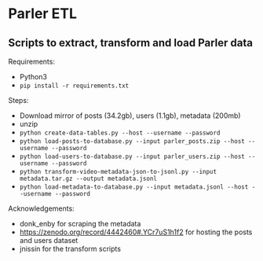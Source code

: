 # Parler ETL
## Scripts to extract, transform and load Parler data

Requirements:
- Python3
- `pip install -r requirements.txt`

Steps:
- Download mirror of posts (34.2gb), users (1.1gb), metadata (200mb)
- unzip
- `python create-data-tables.py --host --username --password`
- `python load-posts-to-database.py --input parler_posts.zip --host --username --password`
- `python load-users-to-database.py --input parler_users.zip --host --username --password`
- `python transform-video-metadata-json-to-jsonl.py --input metadata.tar.gz --output metadata.jsonl`
- `python load-metadata-to-database.py --input metadata.jsonl --host --username --password`

Acknowledgements:
- donk_enby for scraping the metadata
- https://zenodo.org/record/4442460#.YCr7uS1h1f2 for hosting the posts and users dataset
- jnissin for the transform scripts
